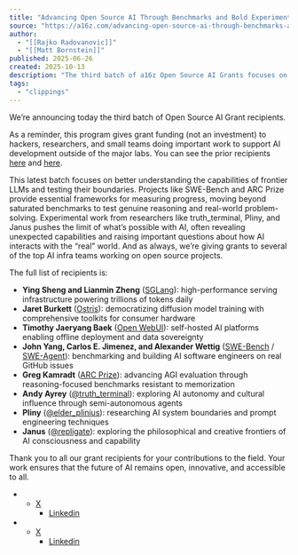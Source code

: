 ```yaml
---
title: "Advancing Open Source AI Through Benchmarks and Bold Experimentation"
source: "https://a16z.com/advancing-open-source-ai-through-benchmarks-and-bold-experimentation/"
author:
  - "[[Rajko Radovanovic]]"
  - "[[Matt Bornstein]]"
published: 2025-06-26
created: 2025-10-13
description: "The third batch of a16z Open Source AI Grants focuses on better understanding the capabilities of frontier LLMs and testing their boundaries."
tags:
  - "clippings"
---
```

We’re announcing today the third batch of Open Source AI Grant recipients.

As a reminder, this program gives grant funding (not an investment) to hackers, researchers, and small teams doing important work to support AI development outside of the major labs. You can see the prior recipients [here](https://a16z.com/supporting-the-open-source-ai-community/) and [here](https://a16z.com/announcing-our-latest-open-source-ai-grants/).

This latest batch focuses on better understanding the capabilities of frontier LLMs and testing their boundaries. Projects like SWE-Bench and ARC Prize provide essential frameworks for measuring progress, moving beyond saturated benchmarks to test genuine reasoning and real-world problem-solving. Experimental work from researchers like truth\_terminal, Pliny, and Janus pushes the limit of what’s possible with AI, often revealing unexpected capabilities and raising important questions about how AI interacts with the “real” world. And as always, we’re giving grants to several of the top AI infra teams working on open source projects.

The full list of recipients is:

- **Ying Sheng and Lianmin Zheng** ([SGLang](https://github.com/sgl-project/sglang)): high-performance serving infrastructure powering trillions of tokens daily
- **Jaret Burkett** ([Ostris](https://github.com/ostris)): democratizing diffusion model training with comprehensive toolkits for consumer hardware
- **Timothy Jaeryang Baek** ([Open WebUI](https://github.com/open-webui)): self-hosted AI platforms enabling offline deployment and data sovereignty
- **John Yang, Carlos E. Jimenez, and Alexander Wettig** ([SWE-Bench](https://github.com/SWE-bench/SWE-bench) / [SWE-Agent](https://github.com/SWE-agent/SWE-agent)): benchmarking and building AI software engineers on real GitHub issues
- **Greg Kamradt** ([ARC Prize](https://x.com/arcprize)): advancing AGI evaluation through reasoning-focused benchmarks resistant to memorization
- **Andy Ayrey** ([@truth\_terminal](https://x.com/truth_terminal)): exploring AI autonomy and cultural influence through semi-autonomous agents
- **Pliny** ([@elder\_plinius](https://x.com/elder_plinius)): researching AI system boundaries and prompt engineering techniques
- **Janus** ([@repligate](https://x.com/repligate)): exploring the philosophical and creative frontiers of AI consciousness and capability

Thank you to all our grant recipients for your contributions to the field. Your work ensures that the future of AI remains open, innovative, and accessible to all.

- - [X](https://twitter.com/rajko_rad)
	- [Linkedin](https://www.linkedin.com/in/rajko-rad)
- - [X](https://twitter.com/BornsteinMatt)
	- [Linkedin](https://www.linkedin.com/in/mattbornstein/)